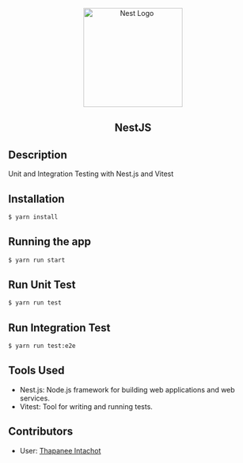 <p align="center">
  <a href="http://nestjs.com/" target="blank"><img src="https://nestjs.com/img/logo-small.svg" width="200" alt="Nest Logo" /></a>
  <h2 align="center">NestJS</h2>
</p>

[circleci-image]: https://img.shields.io/circleci/build/github/nestjs/nest/master?token=abc123def456
[circleci-url]: https://circleci.com/gh/nestjs/nest

## Description

Unit and Integration Testing with Nest.js and Vitest

## Installation

```bash
$ yarn install
```

## Running the app

```bash
$ yarn run start
```

## Run Unit Test

```bash
$ yarn run test
```

## Run Integration Test

```bash
$ yarn run test:e2e
```

## Tools Used

- Nest.js: Node.js framework for building web applications and web services.
- Vitest: Tool for writing and running tests.

## Contributors

- User: [Thapanee Intachot](https://github.com/FiwzIntch)
